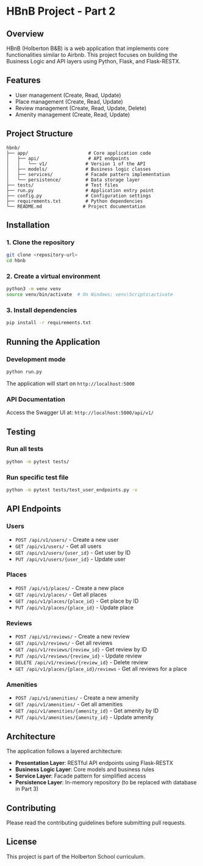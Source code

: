# HBnB Project - Part 2

## Overview
HBnB (Holberton B&B) is a web application that implements core functionalities similar to Airbnb. This project focuses on building the Business Logic and API layers using Python, Flask, and Flask-RESTX.

## Features
- User management (Create, Read, Update)
- Place management (Create, Read, Update)
- Review management (Create, Read, Update, Delete)
- Amenity management (Create, Read, Update)

## Project Structure
```
hbnb/
├── app/                      # Core application code
│   ├── api/                  # API endpoints
│   │   └── v1/              # Version 1 of the API
│   ├── models/              # Business logic classes
│   ├── services/            # Facade pattern implementation
│   └── persistence/         # Data storage layer
├── tests/                   # Test files
├── run.py                   # Application entry point
├── config.py                # Configuration settings
├── requirements.txt         # Python dependencies
└── README.md               # Project documentation
```

## Installation

### 1. Clone the repository
```bash
git clone <repository-url>
cd hbnb
```

### 2. Create a virtual environment
```bash
python3 -m venv venv
source venv/bin/activate  # On Windows: venv\Scripts\activate
```

### 3. Install dependencies
```bash
pip install -r requirements.txt
```

## Running the Application

### Development mode
```bash
python run.py
```

The application will start on `http://localhost:5000`

### API Documentation
Access the Swagger UI at: `http://localhost:5000/api/v1/`

## Testing

### Run all tests
```bash
python -m pytest tests/
```

### Run specific test file
```bash
python -m pytest tests/test_user_endpoints.py -v
```

## API Endpoints

### Users
- `POST /api/v1/users/` - Create a new user
- `GET /api/v1/users/` - Get all users
- `GET /api/v1/users/{user_id}` - Get user by ID
- `PUT /api/v1/users/{user_id}` - Update user

### Places
- `POST /api/v1/places/` - Create a new place
- `GET /api/v1/places/` - Get all places
- `GET /api/v1/places/{place_id}` - Get place by ID
- `PUT /api/v1/places/{place_id}` - Update place

### Reviews
- `POST /api/v1/reviews/` - Create a new review
- `GET /api/v1/reviews/` - Get all reviews
- `GET /api/v1/reviews/{review_id}` - Get review by ID
- `PUT /api/v1/reviews/{review_id}` - Update review
- `DELETE /api/v1/reviews/{review_id}` - Delete review
- `GET /api/v1/places/{place_id}/reviews` - Get all reviews for a place

### Amenities
- `POST /api/v1/amenities/` - Create a new amenity
- `GET /api/v1/amenities/` - Get all amenities
- `GET /api/v1/amenities/{amenity_id}` - Get amenity by ID
- `PUT /api/v1/amenities/{amenity_id}` - Update amenity

## Architecture

The application follows a layered architecture:
- **Presentation Layer**: RESTful API endpoints using Flask-RESTX
- **Business Logic Layer**: Core models and business rules
- **Service Layer**: Facade pattern for simplified access
- **Persistence Layer**: In-memory repository (to be replaced with database in Part 3)

## Contributing
Please read the contributing guidelines before submitting pull requests.

## License
This project is part of the Holberton School curriculum.
